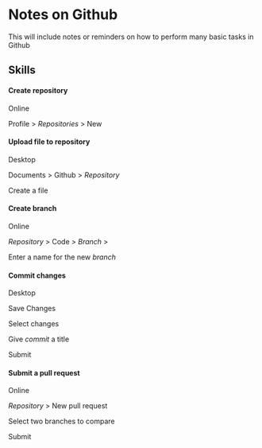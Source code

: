 # Notes on Github

This will include notes or reminders on how to perform many basic tasks in Github

## Skills

#### Create **repository**
Online

Profile > *Repositories* > New

#### Upload file to **repository**
Desktop

Documents > Github > *Repository* 

Create a file

#### Create **branch**
Online

*Repository* > Code > *Branch* > 

Enter a name for the new *branch*

#### **Commit** changes
Desktop

Save Changes

Select changes

Give *commit* a title

Submit

#### Submit a **pull request**
Online

*Repository* > New pull request 

Select two branches to compare

Submit




